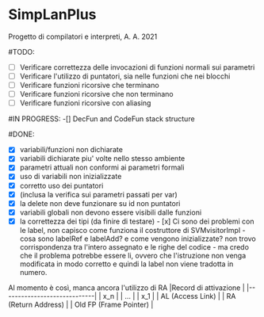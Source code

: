 # SimpLanPlus
Progetto di compilatori e interpreti, A. A. 2021

#TODO: 
  - [ ] Verificare correttezza delle invocazioni di funzioni normali sui parametri
  - [ ] Verificare l'utilizzo di puntatori, sia nelle funzioni che nei blocchi
  - [ ] Verificare funzioni ricorsive che terminano
  - [ ] Verificare funzioni ricorsive che non terminano
  - [ ] Verificare funzioni ricorsive con aliasing
   
#IN PROGRESS: 
   -[] DecFun and CodeFun stack structure
 
    
#DONE: 
   - [X] variabili/funzioni non dichiarate
   - [x] variabili dichiarate piu' volte nello stesso ambiente 
   - [x] parametri attuali non conformi ai parametri formali 
   - [x] uso di variabili non inizializzate
   - [x] corretto uso dei puntatori
   - [x] (inclusa la verifica sui parametri passati per var)
   - [x] la delete non deve funzionare su id non puntatori
   - [x] variabili globali non devono essere visibili dalle funzioni
   - [x] la correttezza dei tipi (da finire di testare) 
    - [x] Ci sono dei problemi con le label, non capisco come funziona il costruttore di SVMvisitorImpl - cosa sono labelRef e labelAdd? e come vengono inizializzate? non trovo corrispondenza tra l'intero assegnato e le righe del codice - ma credo che il problema potrebbe essere li, ovvero che l'istruzione non venga modificata in modo corretto e quindi la label non viene tradotta in numero.  
    
Al momento è così, manca ancora l'utilizzo di RA 
|Record di attivazione        |
|-----------------------------| 
| x_n                         | 
| ...                         |
| x_1                         |
| AL (Access Link)            |
| RA (Return Address)         |
| Old FP (Frame Pointer)      |
